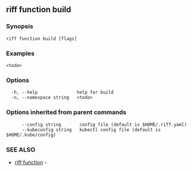 ## riff function build

<todo>

### Synopsis

<todo>

```
riff function build [flags]
```

### Examples

```
<todo>
```

### Options

```
  -h, --help               help for build
  -n, --namespace string   <todo>
```

### Options inherited from parent commands

```
      --config string       config file (default is $HOME/.riff.yaml)
      --kubeconfig string   kubectl config file (default is $HOME/.kube/config)
```

### SEE ALSO

* [riff function](riff_function.md)	 - <todo>

